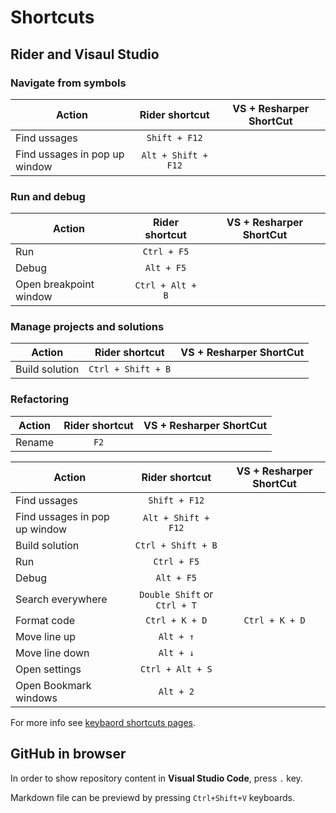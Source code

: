 # Shortcuts

## Rider and Visaul Studio

### Navigate from symbols
| Action   |      Rider shortcut | VS + Resharper ShortCut |
|----------|:-------------:|:-------------:|
| Find ussages|  `Shift + F12` ||
| Find ussages in pop up window | `Alt + Shift + F12` ||

### Run and debug
| Action   |      Rider shortcut | VS + Resharper ShortCut |
|----------|:-------------:|:-------------:|
| Run | `Ctrl + F5` ||
| Debug | `Alt + F5` ||
| Open breakpoint window | `Ctrl + Alt + B` ||

### Manage projects and solutions
| Action   |      Rider shortcut | VS + Resharper ShortCut |
|----------|:-------------:|:-------------:|
| Build solution | `Ctrl + Shift + B` ||

### Refactoring
| Action   |      Rider shortcut | VS + Resharper ShortCut |
|----------|:-------------:|:-------------:|
| Rename | `F2` ||


| Action   |      Rider shortcut | VS + Resharper ShortCut |
|----------|:-------------:|:-------------:|
| Find ussages|  `Shift + F12` ||
| Find ussages in pop up window | `Alt + Shift + F12` ||
| Build solution | `Ctrl + Shift + B` ||
| Run | `Ctrl + F5` ||
| Debug | `Alt + F5` ||
| Search everywhere | `Double Shift` or `Ctrl + T` ||
| Format code | `Ctrl + K + D` | `Ctrl + K + D` |
| Move line up | `Alt + ↑` ||
| Move line down | `Alt + ↓` ||
| Open settings | `Ctrl + Alt + S` ||
| Open Bookmark windows | `Alt + 2` ||

For more info see [keybaord shortcuts pages](https://www.jetbrains.com/help/rider/mastering_keyboard_shortcuts.html).
## GitHub in browser

In order to show repository content in **Visual Studio Code**, press `.` key.

Markdown file can be previewd by pressing `Ctrl+Shift+V` keyboards.
